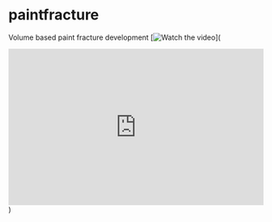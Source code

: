 # paintfracture
Volume based paint fracture development
[![Watch the video](https://i.sstatic.net/Vp2cE.png)](<div style="padding:61.36% 0 0 0;position:relative;"><iframe src="https://player.vimeo.com/video/1052816322?title=0&amp;byline=0&amp;portrait=0&amp;badge=0&amp;autopause=0&amp;player_id=0&amp;app_id=58479" frameborder="0" allow="autoplay; fullscreen; picture-in-picture; clipboard-write; encrypted-media" style="position:absolute;top:0;left:0;width:100%;height:100%;" title="paintFracture"></iframe></div><script src="https://player.vimeo.com/api/player.js"></script>)

